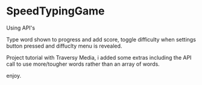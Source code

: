 # SpeedTypingGame
Using API's 

Type word shown to progress and add score, toggle difficulty when settings button pressed and diffuclty menu is revealed. 

Project tutorial with Traversy Media, i added some extras including the API call to use more/tougher words rather than an array of words.

enjoy.
